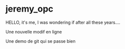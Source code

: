 # jeremy_opc

HELLO, it's me, I was wondering if after all these years....

Une nouvelle modif en ligne

Une demo de git qui se passe bien

